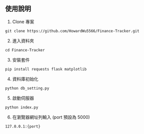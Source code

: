 ## 使用說明

1. Clone 專案

```
git clone https://github.com/HowardWu5566/Finance-Tracker.git
```

2. 進入資料夾

```
cd Finance-Tracker
```

3. 安裝套件

```
pip install requests flask matplotlib
```

4. 資料庫初始化

```
python db_setting.py
```

5. 啟動伺服器

```
python index.py
```

6. 在瀏覽器網址列輸入 (port 預設為 5000)
```
127.0.0.1:{port}
```
